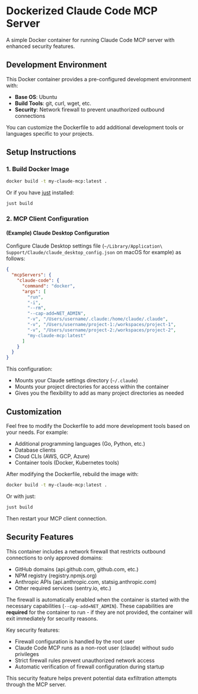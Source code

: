 # Dockerized Claude Code MCP Server

A simple Docker container for running Claude Code MCP server with enhanced security features.

## Development Environment

This Docker container provides a pre-configured development environment with:

- **Base OS**: Ubuntu
- **Build Tools**: git, curl, wget, etc.
- **Security**: Network firewall to prevent unauthorized outbound connections

You can customize the Dockerfile to add additional development tools or languages specific to your projects.

## Setup Instructions

### 1. Build Docker Image

```bash
docker build -t my-claude-mcp:latest .
```

Or if you have [just](https://github.com/casey/just) installed:
```bash
just build
```

### 2. MCP Client Configuration

#### (Example) Claude Desktop Configuration

Configure Claude Desktop settings file (`~/Library/Application\ Support/Claude/claude_desktop_config.json` on macOS for example) as follows:

```json
{
  "mcpServers": {
    "claude-code": {
      "command": "docker",
      "args": [
        "run",
        "-i",
        "--rm",
        "--cap-add=NET_ADMIN",
        "-v", "/Users/username/.claude:/home/claude/.claude",
        "-v", "/Users/username/project-1:/workspaces/project-1",
        "-v", "/Users/username/project-2:/workspaces/project-2",
        "my-claude-mcp:latest"
      ]
    }
  }
}
```

This configuration:
- Mounts your Claude settings directory (`~/.claude`)
- Mounts your project directories for access within the container
- Gives you the flexibility to add as many project directories as needed

## Customization

Feel free to modify the Dockerfile to add more development tools based on your needs. For example:

- Additional programming languages (Go, Python, etc.)
- Database clients
- Cloud CLIs (AWS, GCP, Azure)
- Container tools (Docker, Kubernetes tools)

After modifying the Dockerfile, rebuild the image with:
```bash
docker build -t my-claude-mcp:latest .
```

Or with just:
```bash
just build
```

Then restart your MCP client connection.

## Security Features

This container includes a network firewall that restricts outbound connections to only approved domains:

- GitHub domains (api.github.com, github.com, etc.)
- NPM registry (registry.npmjs.org)
- Anthropic APIs (api.anthropic.com, statsig.anthropic.com)
- Other required services (sentry.io, etc.)

The firewall is automatically enabled when the container is started with the necessary capabilities (`--cap-add=NET_ADMIN`). These capabilities are **required** for the container to run - if they are not provided, the container will exit immediately for security reasons.

Key security features:
- Firewall configuration is handled by the root user
- Claude Code MCP runs as a non-root user (claude) without sudo privileges
- Strict firewall rules prevent unauthorized network access
- Automatic verification of firewall configuration during startup

This security feature helps prevent potential data exfiltration attempts through the MCP server.

